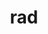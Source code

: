 ---
category: 3-letters
denotation: null
name: rad
reference_link: https://www.etymonline.com/word/rad
root_language: null
root_name: null
title: rad
type: free
word_sums:
- respelling: rad
  sum: 'Rad + '
---